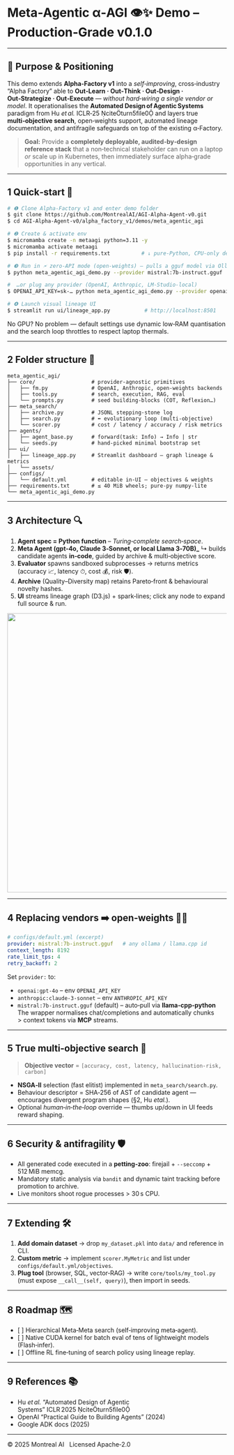 # Meta‑Agentic α‑AGI 👁️✨ Demo – **Production‑Grade v0.1.0**

---

## 📌 Purpose & Positioning

This demo extends **Alpha‑Factory v1** into a *self‑improving*, cross‑industry “Alpha Factory” able to **Out‑Learn · Out‑Think · Out‑Design · Out‑Strategize · Out‑Execute** — *without hard‑wiring a single vendor or model*.
It operationalises the **Automated Design of Agentic Systems** paradigm from Hu *et al.* ICLR‑25 citeturn5file0 and layers true **multi‑objective search**, open‑weights support, automated lineage documentation, and antifragile safeguards on top of the existing α‑Factory.

> **Goal:** Provide a **completely deployable, audited‑by‑design reference stack** that a non‑technical stakeholder can run on a laptop *or* scale up in Kubernetes, then immediately surface alpha‑grade opportunities in any vertical.

---

## 1 Quick‑start 🏁

```bash
# ❶ Clone Alpha‑Factory v1 and enter demo folder
$ git clone https://github.com/MontrealAI/AGI-Alpha-Agent-v0.git
$ cd AGI-Alpha-Agent-v0/alpha_factory_v1/demos/meta_agentic_agi

# ❷ Create & activate env
$ micromamba create -n metaagi python=3.11 -y
$ micromamba activate metaagi
$ pip install -r requirements.txt          # ↓ pure‑Python, CPU‑only default

# ❸ Run in 🗲 zero‑API mode (open‑weights) – pulls a gguf model via Ollama
$ python meta_agentic_agi_demo.py --provider mistral:7b-instruct.gguf

#  …or plug any provider (OpenAI, Anthropic, LM‑Studio‑local)
$ OPENAI_API_KEY=sk‑… python meta_agentic_agi_demo.py --provider openai:gpt-4o

# ❹ Launch visual lineage UI
$ streamlit run ui/lineage_app.py           # http://localhost:8501
```

No GPU? No problem — default settings use dynamic low‑RAM quantisation and the search loop throttles to respect laptop thermals.

---

## 2 Folder structure 📁

```
meta_agentic_agi/
├── core/                  # provider‑agnostic primitives
│   ├── fm.py              # OpenAI, Anthropic, open‑weights backends
│   ├── tools.py           # search, execution, RAG, eval
│   └── prompts.py         # seed building‑blocks (COT, Reflexion…)
├── meta_search/
│   ├── archive.py         # JSONL stepping‑stone log
│   ├── search.py          # ⬅ evolutionary loop (multi‑objective)
│   └── scorer.py          # cost / latency / accuracy / risk metrics
├── agents/
│   ├── agent_base.py      # forward(task: Info) → Info | str
│   └── seeds.py           # hand‑picked minimal bootstrap set
├── ui/
│   ├── lineage_app.py     # Streamlit dashboard – graph lineage & metrics
│   └── assets/
├── configs/
│   └── default.yml        # editable in‑UI – objectives & weights
├── requirements.txt       # ≤ 40 MiB wheels; pure‑py numpy‑lite
└── meta_agentic_agi_demo.py
```

---

## 3 Architecture 🔍

1. **Agent spec = Python function** – *Turing‑complete search‑space*.
2. **Meta Agent (gpt‑4o, Claude 3‑Sonnet, or local Llama 3‑70B)\_**
   ↳ builds candidate agents **in‑code**, guided by archive & multi‑objective score.
3. **Evaluator** spawns sandboxed subprocesses → returns metrics (accuracy 📈, latency ⏱, cost 💰, risk 🛡).
4. **Archive** (Quality–Diversity map) retains Pareto‑front & behavioural novelty hashes.
5. **UI** streams lineage graph (D3.js) + spark‑lines; click any node to expand full source & run.

<p align="center"><img src="https://raw.githubusercontent.com/MontrealAI/AGI-Alpha-Agent-v0/main/docs/img/meta_search_flow.svg" width="640"></p>

---

## 4 Replacing vendors ➡️ open‑weights 🏋️‍♀️

```yaml
# configs/default.yml (excerpt)
provider: mistral:7b-instruct.gguf   # any ollama / llama.cpp id
context_length: 8192
rate_limit_tps: 4
retry_backoff: 2
```

Set `provider:` to:

* `openai:gpt-4o`  – env `OPENAI_API_KEY`
* `anthropic:claude-3-sonnet` – env `ANTHROPIC_API_KEY`
* `mistral:7b-instruct.gguf` (default) – auto‑pull via **llama‑cpp‑python**
  The wrapper normalises chat/completions and automatically chunks > context tokens via **MCP** streams.

---

## 5 True multi‑objective search 🎯

> **Objective vector** = `[accuracy, cost, latency, hallucination‑risk, carbon]`

* **NSGA‑II** selection (fast elitist) implemented in `meta_search/search.py`.
* Behaviour descriptor = SHA‑256 of AST of candidate agent — encourages divergent program shapes (§2, Hu *etal.*).
* Optional *human‑in‑the‑loop* override — thumbs up/down in UI feeds reward shaping.

---

## 6 Security & antifragility 🛡

* All generated code executed in a **petting‑zoo**: firejail + `--seccomp` + 512 MiB memcg.
* Mandatory static analysis via `bandit` and dynamic taint tracking before promotion to archive.
* Live monitors shoot rogue processes > 30 s CPU.

---

## 7 Extending 🛠

1. **Add domain dataset** → drop `my_dataset.pkl` into `data/` and reference in CLI.
2. **Custom metric** → implement `scorer.MyMetric` and list under `configs/default.yml/objectives`.
3. **Plug tool** (browser, SQL, vector‑RAG) → write `core/tools/my_tool.py` (must expose `__call__(self, query)`), then import in seeds.

---

## 8 Roadmap 🗺

* \[ ] Hierarchical Meta‑Meta search (self‑improving meta‑agent).
* \[ ] Native CUDA kernel for batch eval of tens of lightweight models (Flash‑infer).
* \[ ] Offline RL fine‑tuning of search policy using lineage replay.

---

## 9 References 📚

* Hu *et al.* “Automated Design of Agentic Systems” ICLR 2025 citeturn5file0
* OpenAI “Practical Guide to Building Agents” (2024)
* Google ADK docs (2025)

---

© 2025 Montreal AI   Licensed Apache‑2.0

